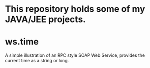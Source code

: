# This repository holds some of my JAVA/JEE projects. 

# ws.time 
A simple illustration of an RPC style SOAP Web Service, provides the current time as a string or long.

